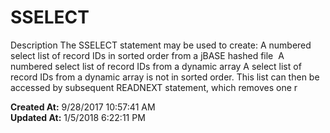 # SSELECT

Description The SSELECT statement may be used to create: A numbered select list of record IDs in sorted order from a jBASE hashed file  A numbered select list of record IDs from a dynamic array A select list of record IDs from a dynamic array is not in sorted order. This list can then be accessed by subsequent READNEXT statement, which removes one r  

**Created At:** 9/28/2017 10:57:41 AM  
**Updated At:** 1/5/2018 6:22:11 PM  

